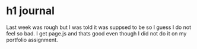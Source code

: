 # h1  journal

Last week was rough but I was told it was suppsed to be so I guess I do not feel so bad. I get page.js and thats good even though I did not do it on my portfolio assignment. 
